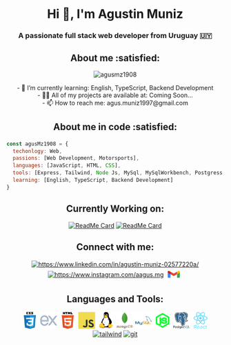 <h1 align="center">Hi 👋, I'm Agustin Muniz</h1>
<h3 align="center">A passionate full stack web developer from Uruguay 🇺🇾</h3>



<h2 align="center">About me :satisfied: </h2>

<p align="center"> <img src="https://komarev.com/ghpvc/?username=agusmz1908&label=Profile%20views&color=0e75b6&style=flat" alt="agusmz1908" /> </p>

<div align="center">
- 🌱 I’m currently learning: English, TypeScript, Backend Development
</div>
<div align="center">
- 👨‍💻 All of my projects are available at: Coming Soon...
</div>
<div align="center">
- 📫 How to reach me: agus.muniz1997@gmail.com
</div>



<h2 align="center">About me in code :satisfied: </h2>

```js
const agusMz1908 = {
  techonlogy: Web,
  passions: [Web Development, Motorsports],
  languages: [JavaScript, HTML, CSS],
  tools: [Express, Tailwind, Node Js, MySql, MySqlWorkbench, Postgress, MongoDB, MongoDBCompass, React],
  learning: [English, TypeScript, Backend Development]
}
```

<div align="center">
<h2 align="center">Currently Working on:</h2>
<p align="center">
  
[![ReadMe Card](https://github-readme-stats.vercel.app/api/pin/?username=agusMz1908&repo=Pos-Backend-Sqlz&theme=dark)](https://github.com/agusMz1908/Pos-Backend-Sqlz)
[![ReadMe Card](https://github-readme-stats.vercel.app/api/pin/?username=agusMz1908&repo=StockPos-Front&theme=dark)](https://github.com/agusMz1908/StockPos-Front)
  
</div>

<h2 align="center">Connect with me:</h2>
<p align="center">

<div align="center">
<a href="https://linkedin.com/in/https://www.linkedin.com/in/agustin-muniz-02577220a/" target="blank"><img align="center" src="https://raw.githubusercontent.com/rahuldkjain/github-profile-readme-generator/master/src/images/icons/Social/linked-in-alt.svg" alt="https://www.linkedin.com/in/agustin-muniz-02577220a/" height="30" width="40" /></a>
<a href="https://instagram.com/https://www.instagram.com/aagus.mg" target="blank"><img align="center" src="https://raw.githubusercontent.com/rahuldkjain/github-profile-readme-generator/master/src/images/icons/Social/instagram.svg" alt="https://www.instagram.com/aagus.mg" height="30" width="40" /></a>
<a href="mailto:agus.muniz@gmail.com"> <img align="center" src="https://raw.githubusercontent.com/agusMz1908/agusMz1908/1316989e5635f9e67150e6db0b5c1c7fff422d2d/gmail-svgrepo-com.svg" height="30" width="40"/></a>
</div>
  
<h2 align="center">Languages and Tools:</h2>
<p align="center"> 
<a href="https://www.w3schools.com/css/" target="_blank" rel="noreferrer"><img src="https://raw.githubusercontent.com/devicons/devicon/master/icons/css3/css3-original-wordmark.svg" alt="css3" width="40" height="40"/></a> 
<a href="https://expressjs.com" target="_blank" rel="noreferrer"><img src="https://raw.githubusercontent.com/agusMz1908/agusMz1908/c974ceee9cd253dd206ac4123a33dac8f054aa10/icons8-express-js.svg" alt="express" width="40" height="40"/></a>
<a href="https://www.w3.org/html/" target="_blank" rel="noreferrer"><img src="https://raw.githubusercontent.com/devicons/devicon/master/icons/html5/html5-original-wordmark.svg" alt="html5" width="40" height="40"/></a>
<a href="https://developer.mozilla.org/en-US/docs/Web/JavaScript" target="_blank" rel="noreferrer"><img src="https://raw.githubusercontent.com/devicons/devicon/master/icons/javascript/javascript-original.svg" alt="javascript" width="40" height="40"/></a>
<a href="https://www.linux.org/" target="_blank" rel="noreferrer"> <img src="https://raw.githubusercontent.com/devicons/devicon/master/icons/linux/linux-original.svg" alt="linux" width="40" height="40"/></a>
<a href="https://www.mongodb.com/" target="_blank" rel="noreferrer"><img src="https://raw.githubusercontent.com/devicons/devicon/master/icons/mongodb/mongodb-original-wordmark.svg" alt="mongodb" width="40" height="40"/></a>
<a href="https://www.mysql.com/" target="_blank" rel="noreferrer"><img src="https://raw.githubusercontent.com/devicons/devicon/master/icons/mysql/mysql-original-wordmark.svg" alt="mysql" width="40" height="40"/></a>
<a href="https://nextjs.org/" target="_blank" rel="noreferrer"><img src="https://raw.githubusercontent.com/agusMz1908/agusMz1908/672a8ba14c76892128046f07adfede3bb81d5f39/node-js-svgrepo-verde-com.svg" alt="nextjs" width="40" height="40"/></a>
<a href="https://www.postgresql.org" target="_blank" rel="noreferrer"><img src="https://raw.githubusercontent.com/devicons/devicon/master/icons/postgresql/postgresql-original-wordmark.svg" alt="postgresql" width="40" height="40"/></a>
<a href="https://reactjs.org/" target="_blank" rel="noreferrer"><img src="https://raw.githubusercontent.com/devicons/devicon/master/icons/react/react-original-wordmark.svg" alt="react" width="40" height="40"/></a>
<a href="https://tailwindcss.com/" target="_blank" rel="noreferrer"><img src="https://www.vectorlogo.zone/logos/tailwindcss/tailwindcss-icon.svg" alt="tailwind" width="40" height="40"/></a>
<a href="https://git-scm.com/" target="_blank" rel="noreferrer"><img src="https://www.vectorlogo.zone/logos/git-scm/git-scm-icon.svg" alt="git" width="40" height="40"/></p>

<!---
<p align="center"><img align="center" src="https://github-readme-stats.vercel.app/api/top-langs?username=agusmz1908&show_icons=true&locale=en&layout=compact" alt="agusmz1908" /></p>
<p align="center">&nbsp;<img align="center" src="https://github-readme-stats.vercel.app/api?username=agusmz1908&show_icons=true&locale=en" alt="agusmz1908" /></p>
-->


